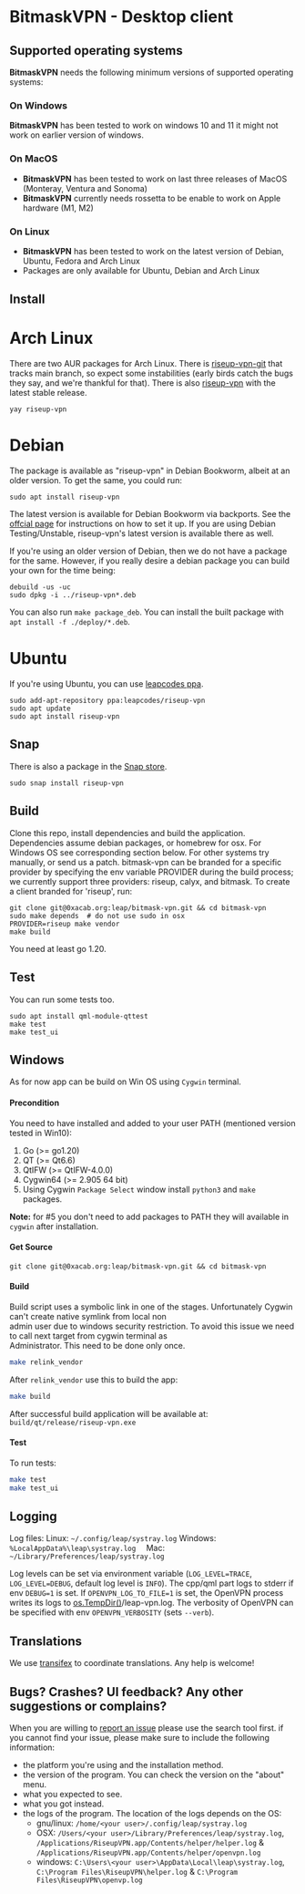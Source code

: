 # BitmaskVPN - Desktop client

## Supported operating systems

**BitmaskVPN** needs the following minimum versions of supported operating systems:

### On Windows

**BitmaskVPN** has been tested to work on windows 10 and 11 it might not work on earlier version of windows.

### On MacOS

- **BitmaskVPN** has been tested to work on last three releases of MacOS (Monteray, Ventura and Sonoma)
- **BitmaskVPN** currently needs rossetta to be enable to work on Apple hardware (M1, M2)

### On Linux

- **BitmaskVPN** has been tested to work on the latest version of Debian, Ubuntu, Fedora and Arch Linux
- Packages are only available for Ubuntu, Debian and Arch Linux

## Install

# Arch Linux

There are two AUR packages for Arch Linux. There is [riseup-vpn-git](https://aur.archlinux.org/packages/riseup-vpn-git) that tracks main branch, so expect some instabilities (early birds catch the bugs they say, and we're thankful for that). There is also [riseup-vpn](https://aur.archlinux.org/packages/riseup-vpn) with the latest stable release.

```
yay riseup-vpn
```

# Debian

The package is available as "riseup-vpn" in Debian Bookworm, albeit at an older version. To get the same, you could run:

```
sudo apt install riseup-vpn
```

The latest version is available for Debian Bookworm via backports. See the [offcial page](https://backports.debian.org/Instructions/) for instructions on how to set it up. If you are using Debian Testing/Unstable, riseup-vpn's latest version is available there as well.

If you're using an older version of Debian, then we do not have a package for the same. However, if you really desire a debian package you can build your own for the time being:

```
debuild -us -uc
sudo dpkg -i ../riseup-vpn*.deb
```

You can also run `make package_deb`. You can install the built package with `apt install -f ./deploy/*.deb`.

# Ubuntu

If you're using Ubuntu, you can use [leapcodes ppa](https://launchpad.net/~leapcodes/+archive/ubuntu/riseup-vpn).

```
sudo add-apt-repository ppa:leapcodes/riseup-vpn
sudo apt update
sudo apt install riseup-vpn
```

## Snap

There is also a package in the [Snap store](https://snapcraft.io/riseup-vpn).

```
sudo snap install riseup-vpn
```

## Build

Clone this repo, install dependencies and build the application. Dependencies assume debian packages, or homebrew for osx. For Windows OS see corresponding section below. For other systems try manually, or send us a patch. bitmask-vpn can be branded for a specific provider by specifying the env variable PROVIDER during the build process; we currently support three providers: riseup, calyx, and bitmask. To create a client branded for 'riseup', run:

```
git clone git@0xacab.org:leap/bitmask-vpn.git && cd bitmask-vpn
sudo make depends  # do not use sudo in osx 
PROVIDER=riseup make vendor
make build
```

You need at least go 1.20.

## Test

You can run some tests too.

```
sudo apt install qml-module-qttest
make test
make test_ui
```

## Windows
As for now app can be build on Win OS using `Cygwin` terminal.

#### Precondition
You need to have installed and added to your user PATH (mentioned version tested in Win10):
1) Go (>= go1.20)
2) QT (>= Qt6.6)
3) QtIFW (>= QtIFW-4.0.0)
4) Cygwin64 (>= 2.905 64 bit)
5) Using Cygwin `Package Select` window install `python3` and `make` packages. 

**Note:** for \#5 you don't need to add packages to PATH they will available in `cygwin` after installation.

#### Get Source
```
git clone git@0xacab.org:leap/bitmask-vpn.git && cd bitmask-vpn
```

#### Build
Build script uses a symbolic link in one of the stages. Unfortunately Cygwin can't create native symlink from local non   
admin user due to windows security restriction. To avoid this issue we need to call next target from cygwin terminal as   
Administrator. This need to be done only once. 
```bash
make relink_vendor
```

After `relink_vendor` use this to build the app:
```bash
make build
```
After successful build application will be available at: `build/qt/release/riseup-vpn.exe`

#### Test

To run tests:

```bash
make test
make test_ui
```

## Logging

Log files:
Linux: `~/.config/leap/systray.log`
Windows: `%LocalAppData%\leap\systray.log  `
Mac: `~/Library/Preferences/leap/systray.log`

Log levels can be set via environment variable (`LOG_LEVEL=TRACE`, `LOG_LEVEL=DEBUG`, default log level is `INFO`). The cpp/qml part logs to stderr if env `DEBUG=1` is set. If `OPENVPN_LOG_TO_FILE=1` is set, the OpenVPN process writes its logs to [os.TempDir()](https://pkg.go.dev/os#TempDir)/leap-vpn.log. The verbosity of OpenVPN can be specified with env `OPENVPN_VERBOSITY` (sets `--verb`).

Translations
------------

We use [transifex](https://www.transifex.com/otf/bitmask/bitmask-desktop/) to coordinate translations. Any help is welcome!


Bugs? Crashes? UI feedback? Any other suggestions or complains?
---------------------------------------------------------------

When you are willing to [report an issue](https://0xacab.org/leap/bitmask-vpn/-/issues) please
use the search tool first. if you cannot find your issue, please make sure to
include the following information:

* the platform you're using and the installation method.
* the version of the program. You can check the version on the "about" menu.
* what you expected to see.
* what you got instead.
* the logs of the program. The location of the logs depends on the OS:
  * gnu/linux: `/home/<your user>/.config/leap/systray.log`
  * OSX: `/Users/<your user>/Library/Preferences/leap/systray.log`, `/Applications/RiseupVPN.app/Contents/helper/helper.log` & `/Applications/RiseupVPN.app/Contents/helper/openvpn.log`
  * windows: `C:\Users\<your user>\AppData\Local\leap\systray.log`, `C:\Program Files\RiseupVPN\helper.log` & `C:\Program Files\RiseupVPN\openvp.log`
